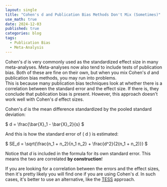 ```yaml
---
layout: single
title: "Cohen's d and Publication Bias Methods Don't Mix (Sometimes)"
use_math: true
date: 2024-12-03
published: true
categories: blog
tags:
  - Publication Bias
  - Meta-Analysis
---
```


Cohen's $d$ is very commonly used as the standardized effect size in many meta-analyses. Meta-analyses now also tend to include tests of publication bias. Both of these are fine on their own, but when you mix Cohen's $d$ and publication bias methods, you may run into problems.  
This is because many publication bias techniques look at whether there is a correlation between the standard error and the effect size. If there is, they conclude that publication bias is present. However, this approach doesn't work well with Cohen's $d$ effect sizes.  

Cohen's $d$ is the mean difference standardized by the pooled standard deviation:

\$
d = \frac{\bar{X}_1 - \bar{X}_2}{s}
\$

And this is how the standard error of \( d \) is estimated:

\$
SE_d = \sqrt{\frac{n_1 + n_2}{n_1 n_2} + \frac{d^2}{2(n_1 + n_2)}}
\$

Notice that $d$ is included in the formula for its own standard error. This means the two are correlated **by construction**!  

If you are looking for a correlation between the errors and the effect sizes, then it's pretty likely you will find one if you are using Cohen's $d$. In such cases, it's better to use an alternative, like the [TESS](https://onlinelibrary.wiley.com/doi/abs/10.1002/jrsm.1512) approach.


